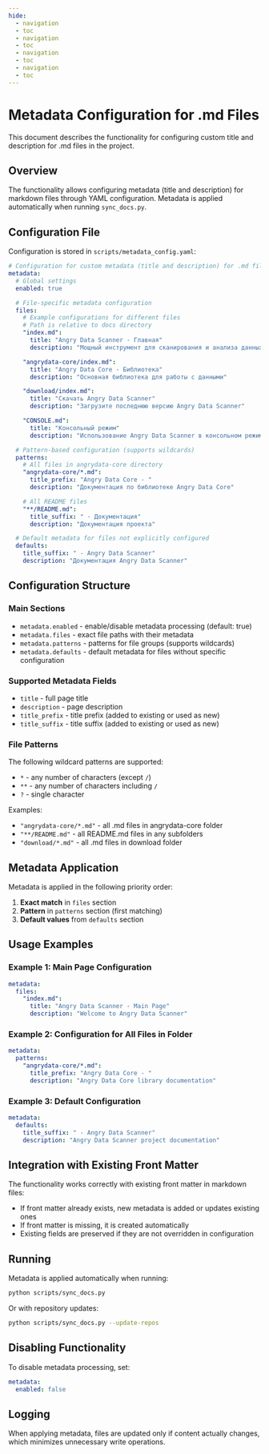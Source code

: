 ```yaml
---
hide:
  - navigation
  - toc
  - navigation
  - toc
  - navigation
  - toc
  - navigation
  - toc
---
```

# Metadata Configuration for .md Files

This document describes the functionality for configuring custom title and description for .md files in the project.

## Overview

The functionality allows configuring metadata (title and description) for markdown files through YAML configuration. Metadata is applied automatically when running `sync_docs.py`.

## Configuration File

Configuration is stored in `scripts/metadata_config.yaml`:

```yaml
# Configuration for custom metadata (title and description) for .md files
metadata:
  # Global settings
  enabled: true

  # File-specific metadata configuration
  files:
    # Example configurations for different files
    # Path is relative to docs directory
    "index.md":
      title: "Angry Data Scanner - Главная"
      description: "Мощный инструмент для сканирования и анализа данных"

    "angrydata-core/index.md":
      title: "Angry Data Core - Библиотека"
      description: "Основная библиотека для работы с данными"

    "download/index.md":
      title: "Скачать Angry Data Scanner"
      description: "Загрузите последнюю версию Angry Data Scanner"

    "CONSOLE.md":
      title: "Консольный режим"
      description: "Использование Angry Data Scanner в консольном режиме"

  # Pattern-based configuration (supports wildcards)
  patterns:
    # All files in angrydata-core directory
    "angrydata-core/*.md":
      title_prefix: "Angry Data Core - "
      description: "Документация по библиотеке Angry Data Core"

    # All README files
    "**/README.md":
      title_suffix: " - Документация"
      description: "Документация проекта"

  # Default metadata for files not explicitly configured
  defaults:
    title_suffix: " - Angry Data Scanner"
    description: "Документация Angry Data Scanner"
```

## Configuration Structure

### Main Sections

- `metadata.enabled` - enable/disable metadata processing (default: true)
- `metadata.files` - exact file paths with their metadata
- `metadata.patterns` - patterns for file groups (supports wildcards)
- `metadata.defaults` - default metadata for files without specific configuration

### Supported Metadata Fields

- `title` - full page title
- `description` - page description
- `title_prefix` - title prefix (added to existing or used as new)
- `title_suffix` - title suffix (added to existing or used as new)

### File Patterns

The following wildcard patterns are supported:
- `*` - any number of characters (except `/`)
- `**` - any number of characters including `/`
- `?` - single character

Examples:
- `"angrydata-core/*.md"` - all .md files in angrydata-core folder
- `"**/README.md"` - all README.md files in any subfolders
- `"download/*.md"` - all .md files in download folder

## Metadata Application

Metadata is applied in the following priority order:

1. **Exact match** in `files` section
2. **Pattern** in `patterns` section (first matching)
3. **Default values** from `defaults` section

## Usage Examples

### Example 1: Main Page Configuration

```yaml
metadata:
  files:
    "index.md":
      title: "Angry Data Scanner - Main Page"
      description: "Welcome to Angry Data Scanner"
```

### Example 2: Configuration for All Files in Folder

```yaml
metadata:
  patterns:
    "angrydata-core/*.md":
      title_prefix: "Angry Data Core - "
      description: "Angry Data Core library documentation"
```

### Example 3: Default Configuration

```yaml
metadata:
  defaults:
    title_suffix: " - Angry Data Scanner"
    description: "Angry Data Scanner project documentation"
```

## Integration with Existing Front Matter

The functionality works correctly with existing front matter in markdown files:

- If front matter already exists, new metadata is added or updates existing ones
- If front matter is missing, it is created automatically
- Existing fields are preserved if they are not overridden in configuration

## Running

Metadata is applied automatically when running:

```bash
python scripts/sync_docs.py
```

Or with repository updates:

```bash
python scripts/sync_docs.py --update-repos
```

## Disabling Functionality

To disable metadata processing, set:

```yaml
metadata:
  enabled: false
```

## Logging

When applying metadata, files are updated only if content actually changes, which minimizes unnecessary write operations.
